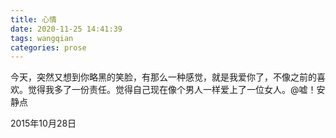 ```yaml
---
title: 心情
date: 2020-11-25 14:41:39
tags: wangqian
categories: prose
---
```

今天，突然又想到你略黑的笑脸，有那么一种感觉，就是我爱你了，不像之前的喜欢。觉得我多了一份责任。觉得自己现在像个男人一样爱上了一位女人。@嘘！安静点

2015年10月28日
